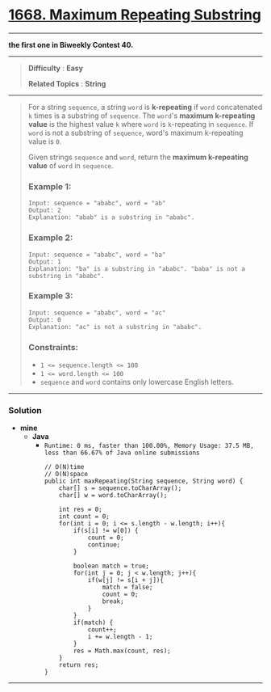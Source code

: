 # [1668. Maximum Repeating Substring](https://leetcode.com/problems/maximum-repeating-substring/)

---

**the first one in Biweekly Contest 40.**

---

> **Difficulty** : **Easy**
>
> **Related Topics** : **String**

---

> For a string `sequence`, a string `word` is **k-repeating** if `word` concatenated `k` times is a substring of `sequence`.
> The `word`'s **maximum k-repeating value** is the highest value `k` where `word` is `k`-repeating in `sequence`.
> If `word` is not a substring of `sequence`, word's maximum k-repeating value is `0`.
>
> Given strings `sequence` and `word`, return the **maximum k-repeating value** of `word` in `sequence`.
>
>
>
> ### Example 1:
> ```
> Input: sequence = "ababc", word = "ab"
> Output: 2
> Explanation: "abab" is a substring in "ababc".
> ```
>
> ### Example 2:
> ```
> Input: sequence = "ababc", word = "ba"
> Output: 1
> Explanation: "ba" is a substring in "ababc". "baba" is not a substring in "ababc".
> ```
>
> ### Example 3:
> ```
> Input: sequence = "ababc", word = "ac"
> Output: 0
> Explanation: "ac" is not a substring in "ababc".
> ```
>
> ### Constraints:
> * `1 <= sequence.length <= 100`
> * `1 <= word.length <= 100`
> * `sequence` and `word` contains only lowercase English letters.


---


### Solution
* **mine**
  * **Java**
    * `Runtime: 0 ms, faster than 100.00%, Memory Usage: 37.5 MB, less than 66.67% of Java online submissions`
      ```
      // O(N)time
      // O(N)space
      public int maxRepeating(String sequence, String word) {
          char[] s = sequence.toCharArray();
          char[] w = word.toCharArray();

          int res = 0;
          int count = 0;
          for(int i = 0; i <= s.length - w.length; i++){
              if(s[i] != w[0]) {
                  count = 0;
                  continue;
              }

              boolean match = true;
              for(int j = 0; j < w.length; j++){
                  if(w[j] != s[i + j]){
                      match = false;
                      count = 0;
                      break;
                  }
              }
              if(match) {
                  count++;
                  i += w.length - 1;
              }
              res = Math.max(count, res);
          }
          return res;
      }
      ```

---


